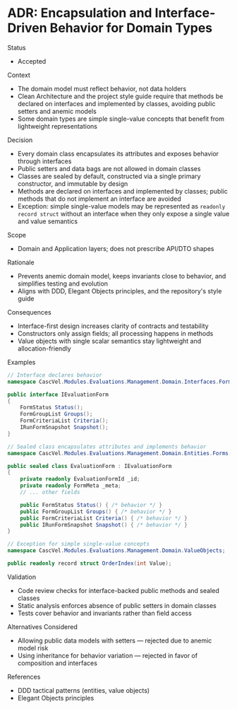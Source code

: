 # ADR: Encapsulation and Interface-Driven Behavior for Domain Types

Status
- Accepted

Context
- The domain model must reflect behavior, not data holders
- Clean Architecture and the project style guide require that methods be declared on interfaces and implemented by classes, avoiding public setters and anemic models
- Some domain types are simple single-value concepts that benefit from lightweight representations

Decision
- Every domain class encapsulates its attributes and exposes behavior through interfaces
- Public setters and data bags are not allowed in domain classes
- Classes are sealed by default, constructed via a single primary constructor, and immutable by design
- Methods are declared on interfaces and implemented by classes; public methods that do not implement an interface are avoided
- Exception: simple single-value models may be represented as `readonly record struct` without an interface when they only expose a single value and value semantics

Scope
- Domain and Application layers; does not prescribe API/DTO shapes

Rationale
- Prevents anemic domain model, keeps invariants close to behavior, and simplifies testing and evolution
- Aligns with DDD, Elegant Objects principles, and the repository's style guide

Consequences
- Interface-first design increases clarity of contracts and testability
- Constructors only assign fields; all processing happens in methods
- Value objects with single scalar semantics stay lightweight and allocation-friendly

Examples
```csharp
// Interface declares behavior
namespace CascVel.Modules.Evaluations.Management.Domain.Interfaces.Forms;

public interface IEvaluationForm
{
    FormStatus Status();
    FormGroupList Groups();
    FormCriteriaList Criteria();
    IRunFormSnapshot Snapshot();
}

// Sealed class encapsulates attributes and implements behavior
namespace CascVel.Modules.Evaluations.Management.Domain.Entities.Forms;

public sealed class EvaluationForm : IEvaluationForm
{
    private readonly EvaluationFormId _id;
    private readonly FormMeta _meta;
    // ... other fields

    public FormStatus Status() { /* behavior */ }
    public FormGroupList Groups() { /* behavior */ }
    public FormCriteriaList Criteria() { /* behavior */ }
    public IRunFormSnapshot Snapshot() { /* behavior */ }
}

// Exception for simple single-value concepts
namespace CascVel.Modules.Evaluations.Management.Domain.ValueObjects;

public readonly record struct OrderIndex(int Value);
```

Validation
- Code review checks for interface-backed public methods and sealed classes
- Static analysis enforces absence of public setters in domain classes
- Tests cover behavior and invariants rather than field access

Alternatives Considered
- Allowing public data models with setters — rejected due to anemic model risk
- Using inheritance for behavior variation — rejected in favor of composition and interfaces

References
- DDD tactical patterns (entities, value objects)
- Elegant Objects principles

